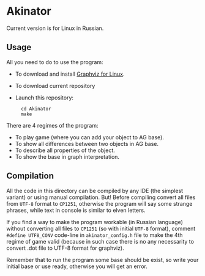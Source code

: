 # Akinator

Current version is for Linux in Russian.

## Usage

All you need to do to use the program:
* To download and install [Graphviz for Linux](https://graphviz.org/download/).
* To download current repository
* Launch this repository:

        cd Akinator 
        make

There are 4 regimes of the program:
* To play game (where you can add your object to AG base).
* To show all differences between two objects in AG base.
* To describe all properties of the object.
* To show the base in graph interpretation.

## Compilation

All the code in this directory can be compiled by any IDE (the simplest variant) or using manual compilation. But! Before compiling convert all files from `UTF-8` format to `CP1251`, otherwise the program will say some strange phrases, while text in console is similar to elven letters.

If you find a way to make the program workable (in Russian language) without converting all files to `CP1251` (so with initial `UTF-8` format), comment `#define UTF8_CONV` code-line in `akinator_config.h` file to make the 4th regime of game valid (because in such case there is no any necessarity to convert .dot file to UTF-8 format for graphviz).

Remember that to run the program some base should be exist, so write your initial base or use ready, otherwise you will get an error.
